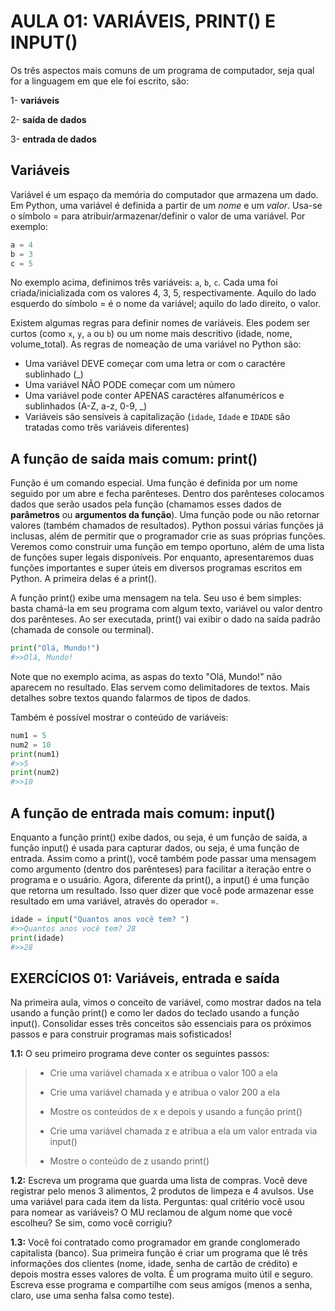 # AULA 01: VARIÁVEIS, PRINT() E INPUT()

Os três aspectos mais comuns de um programa de computador, seja qual for a linguagem em que ele foi escrito, são:

1- **variáveis**

2- **saída de dados**

3- **entrada de dados**

## Variáveis

Variável é um espaço da memória do computador que armazena um dado. Em Python, uma variável é definida a partir de um *nome* e um *valor*. Usa-se o símbolo = para atribuir/armazenar/definir o valor de uma variável. Por exemplo:

```python
a = 4
b = 3
c = 5
```

No exemplo acima, definimos três variáveis: ```a```, ```b```, ```c```. Cada uma foi criada/inicializada com os valores 4, 3, 5, respectivamente. Aquilo do lado esquerdo do símbolo = é o nome da variável; aquilo do lado direito, o valor.

Existem algumas regras para definir nomes de variáveis. Eles podem ser curtos (como ```x```, ```y```, ```a``` ou ```b```) ou um nome mais descritivo (idade, nome, volume_total). As regras de nomeação de uma variável no Python são:

- Uma variável DEVE começar com uma letra or com o caractére sublinhado (_)
- Uma variável NÃO PODE começar com um número
- Uma variável pode conter APENAS caractéres alfanuméricos e sublinhados (A-Z, a-z, 0-9, _)
- Variáveis são sensíveis à capitalização (```idade```, ```Idade``` e ```IDADE``` são tratadas como três variáveis diferentes)

## A função de saída mais comum: print()

Função é um comando especial. Uma função é definida por um nome seguido por um abre e fecha parênteses. Dentro dos parênteses colocamos dados que serão usados pela função (chamamos esses dados de **parâmetros** ou **argumentos da função**). Uma função pode ou não retornar valores (também chamados de resultados). Python possui várias funções já inclusas, além de permitir que o programador crie as suas próprias funções. Veremos como construir uma função em tempo oportuno, além de uma lista de funções super legais disponíveis. Por enquanto, apresentaremos duas funções importantes e super úteis em diversos programas escritos em Python. A primeira delas é a print().

A função print() exibe uma mensagem na tela. Seu uso é bem simples: basta chamá-la em seu programa com algum texto, variável ou valor dentro dos parênteses. Ao ser executada, print() vai exibir o dado na saída padrão (chamada de console ou terminal).

```python
print("Olá, Mundo!")
#>>Olá, Mundo!
```

Note que no exemplo acima, as aspas do texto "Olá, Mundo!" não aparecem no resultado. Elas servem como delimitadores de textos. Mais detalhes sobre textos quando falarmos de tipos de dados.

Também é possível mostrar o conteúdo de variáveis:

```python
num1 = 5
num2 = 10
print(num1)
#>>5
print(num2)
#>>10
```

## A função de entrada mais comum: input()

Enquanto a função print() exibe dados, ou seja, é um função de saída, a função input() é usada para capturar dados, ou seja, é uma função de entrada. Assim como a print(), você também pode passar uma mensagem como argumento (dentro dos parênteses) para facilitar a iteração entre o programa e o usuário. Agora, diferente da print(), a input() é uma função que retorna um resultado. Isso quer dizer que você pode armazenar esse resultado em uma variável, através do operador =.

```python
idade = input("Quantos anos você tem? ")
#>>Quantos anos você tem? 28
print(idade)
#>>28
```
## EXERCÍCIOS 01: Variáveis, entrada e saída

Na primeira aula, vimos o conceito de variável, como mostrar dados na tela usando a função print() e como ler dados do teclado usando a função input(). Consolidar esses três conceitos são essenciais para os próximos passos e para construir programas mais sofisticados!

**1.1:** O seu primeiro programa deve conter os seguintes passos:

> - Crie uma variável chamada x e atribua o valor 100 a ela
>
> - Crie uma variável chamada y e atribua o valor 200 a ela
>
> - Mostre os conteúdos de x e depois y usando a função print()
>
> - Crie uma variável chamada z e atribua a ela um valor entrada via input()
>
> - Mostre o conteúdo de z usando print()

**1.2:** Escreva um programa que guarda uma lista de compras. Você deve registrar pelo menos 3 alimentos, 2 produtos de limpeza e 4 avulsos. Use uma variável para cada item da lista. Perguntas: qual critério você usou para nomear as variáveis? O MU reclamou de algum nome que você escolheu? Se sim, como você corrigiu?

**1.3:** Você foi contratado como programador em grande conglomerado capitalista (banco). Sua primeira função é criar um programa que lê três informações dos clientes (nome, idade, senha de cartão de crédito) e depois mostra esses valores de volta. É um programa muito útil e seguro. Escreva esse programa e compartilhe com seus amigos (menos a senha, claro, use uma senha falsa como teste).
